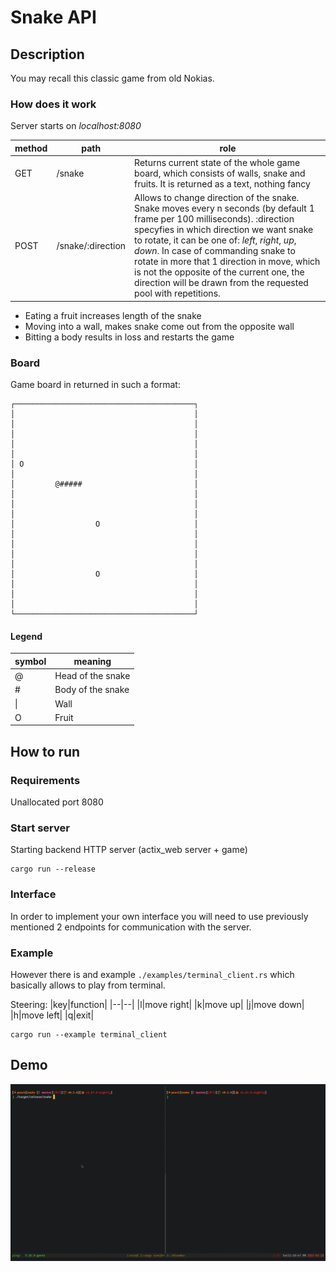 # Snake API

## Description
You may recall this classic game from old Nokias. 

### How does it work

Server starts on *localhost:8080*

|method|path|role|
|---|---|---|
|GET|/snake|Returns current state of the whole game board, which consists of walls, snake and fruits. It is returned as a text, nothing fancy|
|POST|/snake/:direction|Allows to change direction of the snake. Snake moves every n seconds (by default 1 frame per 100 milliseconds). :direction specyfies in which direction we want snake to rotate, it can be one of: *left*, *right*, *up*, *down*. In case of commanding snake to rotate in more that 1 direction in move, which is not the opposite of the current one, the direction will be drawn from the requested pool with repetitions.|

* Eating a fruit increases length of the snake
* Moving into a wall, makes snake come out from the opposite wall
* Bitting a body results in loss and restarts the game

### Board 
Game board in returned in such a format:

```
┌────────────────────────────────────────┐
│                                        │
│                                        │
│                                        │
│                                        │
│                                        │
│ O                                      │
│                                        │
│         @#####                         │
│                                        │
│                                        │
│                                        │
│                  O                     │
│                                        │
│                                        │
│                                        │
│                                        │
│                  O                     │
│                                        │
│                                        │
│                                        │
└────────────────────────────────────────┘
```

#### Legend
|symbol|meaning|
|--|--|
|@| Head of the snake|
|#| Body of the snake|
|\|| Wall|
|O| Fruit|


## How to run

### Requirements
Unallocated port 8080

### Start server
Starting backend HTTP server (actix_web server + game)
```
cargo run --release
```

### Interface
In order to implement your own interface you will need to use previously mentioned 2 endpoints for communication with the server.

### Example
However there is and example `./examples/terminal_client.rs` which basically allows to play from terminal. 

Steering:
|key|function|
|--|--|
|l|move right|
|k|move up|
|j|move down|
|h|move left|
|q|exit|

```
cargo run --example terminal_client
```

## Demo
![](media/demo.gif)
